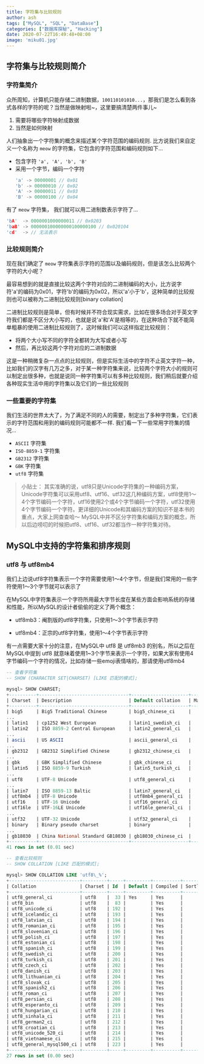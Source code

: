 ```yaml
---
title: 字符集与比较规则
author: ash
tags: ["MySQL", "SQL", "DataBase"]
categories: ["数据库探秘", "Hacking"]
date: 2020-07-22T16:49:48+08:00
image: 'miku01.jpg'
---
```


## 字符集与比较规则简介

### 字符集简介

众所周知，计算机只能存储二进制数据，`100110101010...`，那我们是怎么看到各式各样的字符的呢？当然是做映射啦~，这里要搞清楚两件事儿~

1. 需要将哪些字符映射成数据
2. 当然是如何映射

人们抽象出一个字符集的概念来描述某个字符范围的编码规则.
比方说我们来自定义一个名称为 `meow` 的字符集，它包含的字符范围和编码规则如下...

* 包含字符 `'a', 'A', 'b', 'B'`
* 采用一个字节，编码一个字符
  ```c
  'a' -> 00000001 // 0x01
  'b' -> 00000010 // 0x02
  'A' -> 00000011 // 0x03
  'B' -> 00000100 // 0x04
  ```

有了 `meow` 字符集， 我们就可以用二进制数表示字符了...
  ```c
  'bA'  -> 0000001000000011 // 0x0203
  'baB' -> 000000100000000100000100 // 0x020104
  'cd'  -> // 无法表示
  ```

### 比较规则简介

现在我们确定了 `meow` 字符集表示字符的范围以及编码规则，但是该怎么比较两个字符的大小呢？

最容易想到的就是直接比较这两个字符对应的二进制编码的大小，比方说字符'a'的编码为0x01，字符'b'的编码为0x02，所以'a'小于'b'，这种简单的比较规则也可以被称为二进制比较规则[binary collation]

二进制比较规则是简单，但有时候并不符合现实需求，比如在很多场合对于英文字符我们都是不区分大小写的，也就是说'a'和'A'是相等的，在这种场合下就不能简单粗暴的使用二进制比较规则了，这时候我们可以这样指定比较规则：

* 将两个大小写不同的字符全都转为大写或者小写
* 然后，再比较这两个字符对应的二进制数据

这是一种稍微复杂一点点的比较规则，但是实际生活中的字符不止英文字符一种，比如我们的汉字有几万之多，对于某一种字符集来说，比较两个字符大小的规则可以制定出很多种，也就是说同一种字符集可以有多种比较规则，我们稍后就要介绍各种现实生活中用的字符集以及它们的一些比较规则

### 一些重要的字符集

我们生活的世界太大了，为了满足不同的人的需要，制定出了多种字符集，它们表示的字符范围和用到的编码规则可能都不一样. 我们看一下一些常用字符集的情况...

* `ASCII` 字符集
* `ISO-8859-1` 字符集
* `GB2312` 字符集
* `GBK` 字符集
* `utf8` 字符集

> 小贴士：
其实准确的说，utf8只是Unicode字符集的一种编码方案，Unicode字符集可以采用utf8、utf16、utf32这几种编码方案，utf8使用1～4个字节编码一个字符，utf16使用2个或4个字节编码一个字符，utf32使用4个字节编码一个字符。更详细的Unicode和其编码方案的知识不是本书的重点，大家上网查查哈～
MySQL中并不区分字符集和编码方案的概念，所以后边唠叨的时候把utf8、utf16、utf32都当作一种字符集对待。

## MySQL中支持的字符集和排序规则

### utf8 与 utf8mb4

我们上边说utf8字符集表示一个字符需要使用1～4个字节，但是我们常用的一些字符使用1～3个字节就可以表示了

在MySQL中字符集表示一个字符所用最大字节长度在某些方面会影响系统的存储和性能，所以MySQL的设计者偷偷的定义了两个概念：

* utf8mb3：阉割版的utf8字符集，只使用1～3个字节表示字符

* utf8mb4：正宗的utf8字符集，使用1～4个字节表示字符

有一点需要大家十分的注意，在MySQL中 utf8 是 utf8mb3 的别名，所以之后在MySQL中提到 utf8 就意味着使用1~3个字节来表示一个字符，如果大家有使用4字节编码一个字符的情况，比如存储一些emoji表情啥的，那请使用utf8mb4

```sql
-- 查看字符集
-- SHOW (CHARACTER SET|CHARSET) [LIKE 匹配的模式];

mysql> SHOW CHARSET;
+----------+---------------------------------+---------------------+--------+
| Charset  | Description                     | Default collation   | Maxlen |
+----------+---------------------------------+---------------------+--------+
| big5     | Big5 Traditional Chinese        | big5_chinese_ci     |      2 |
...
| latin1   | cp1252 West European            | latin1_swedish_ci   |      1 |
| latin2   | ISO 8859-2 Central European     | latin2_general_ci   |      1 |
...
| ascii    | US ASCII                        | ascii_general_ci    |      1 |
...
| gb2312   | GB2312 Simplified Chinese       | gb2312_chinese_ci   |      2 |
...
| gbk      | GBK Simplified Chinese          | gbk_chinese_ci      |      2 |
| latin5   | ISO 8859-9 Turkish              | latin5_turkish_ci   |      1 |
...
| utf8     | UTF-8 Unicode                   | utf8_general_ci     |      3 |
...
| latin7   | ISO 8859-13 Baltic              | latin7_general_ci   |      1 |
| utf8mb4  | UTF-8 Unicode                   | utf8mb4_general_ci  |      4 |
| utf16    | UTF-16 Unicode                  | utf16_general_ci    |      4 |
| utf16le  | UTF-16LE Unicode                | utf16le_general_ci  |      4 |
...
| utf32    | UTF-32 Unicode                  | utf32_general_ci    |      4 |
| binary   | Binary pseudo charset           | binary              |      1 |
...
| gb18030  | China National Standard GB18030 | gb18030_chinese_ci  |      4 |
+----------+---------------------------------+---------------------+--------+
41 rows in set (0.01 sec)
```

```sql
-- 查看比较规则
-- SHOW COLLATION [LIKE 匹配的模式];

mysql> SHOW COLLATION LIKE 'utf8\_%';
+--------------------------+---------+-----+---------+----------+---------+
| Collation                | Charset | Id  | Default | Compiled | Sortlen |
+--------------------------+---------+-----+---------+----------+---------+
| utf8_general_ci          | utf8    |  33 | Yes     | Yes      |       1 |
| utf8_bin                 | utf8    |  83 |         | Yes      |       1 |
| utf8_unicode_ci          | utf8    | 192 |         | Yes      |       8 |
| utf8_icelandic_ci        | utf8    | 193 |         | Yes      |       8 |
| utf8_latvian_ci          | utf8    | 194 |         | Yes      |       8 |
| utf8_romanian_ci         | utf8    | 195 |         | Yes      |       8 |
| utf8_slovenian_ci        | utf8    | 196 |         | Yes      |       8 |
| utf8_polish_ci           | utf8    | 197 |         | Yes      |       8 |
| utf8_estonian_ci         | utf8    | 198 |         | Yes      |       8 |
| utf8_spanish_ci          | utf8    | 199 |         | Yes      |       8 |
| utf8_swedish_ci          | utf8    | 200 |         | Yes      |       8 |
| utf8_turkish_ci          | utf8    | 201 |         | Yes      |       8 |
| utf8_czech_ci            | utf8    | 202 |         | Yes      |       8 |
| utf8_danish_ci           | utf8    | 203 |         | Yes      |       8 |
| utf8_lithuanian_ci       | utf8    | 204 |         | Yes      |       8 |
| utf8_slovak_ci           | utf8    | 205 |         | Yes      |       8 |
| utf8_spanish2_ci         | utf8    | 206 |         | Yes      |       8 |
| utf8_roman_ci            | utf8    | 207 |         | Yes      |       8 |
| utf8_persian_ci          | utf8    | 208 |         | Yes      |       8 |
| utf8_esperanto_ci        | utf8    | 209 |         | Yes      |       8 |
| utf8_hungarian_ci        | utf8    | 210 |         | Yes      |       8 |
| utf8_sinhala_ci          | utf8    | 211 |         | Yes      |       8 |
| utf8_german2_ci          | utf8    | 212 |         | Yes      |       8 |
| utf8_croatian_ci         | utf8    | 213 |         | Yes      |       8 |
| utf8_unicode_520_ci      | utf8    | 214 |         | Yes      |       8 |
| utf8_vietnamese_ci       | utf8    | 215 |         | Yes      |       8 |
| utf8_general_mysql500_ci | utf8    | 223 |         | Yes      |       1 |
+--------------------------+---------+-----+---------+----------+---------+
27 rows in set (0.00 sec)
```